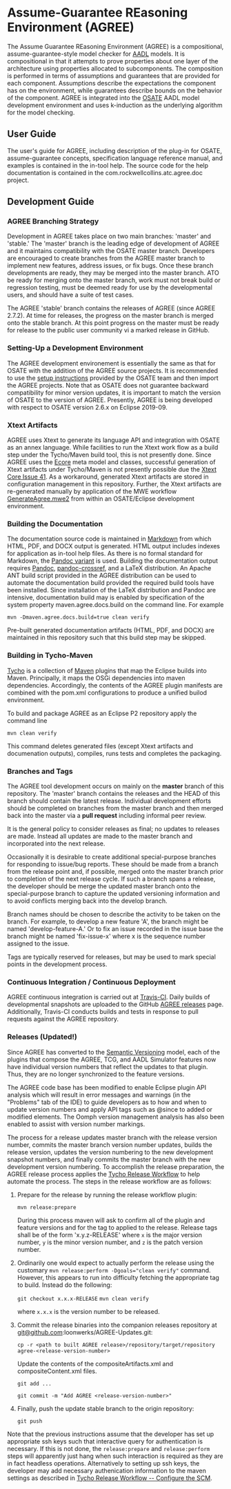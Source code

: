 # Assume-Guarantee REasoning Environment (AGREE)

The Assume Guarantee REasoning Environment (AGREE) is a compositional,
assume-guarantee-style model checker for [AADL](https://aadl.info)
models. It is compositional in that it attempts to prove properties
about one layer of the architecture using properties allocated to
subcomponents. The composition is performed in terms of assumptions
and guarantees that are provided for each component. Assumptions
describe the expectations the component has on the environment, while
guarantees describe bounds on the behavior of the component. AGREE is
integrated into the [OSATE](https://osate.org) AADL model development
environment and uses k-induction as the underlying algorithm for the
model checking.

## User Guide

The user's guide for AGREE, including description of the plug-in for
OSATE, assume-guarantee concepts, specification language reference
manual, and examples is contained in the in-tool help.  The source
code for the help documentation is contained in the
com.rockwellcollins.atc.agree.doc project.

## Development Guide

### AGREE Branching Strategy

Development in AGREE takes place on two main branches: 'master' and
'stable.'  The 'master' branch is the leading edge of development of
AGREE and it maintains compatibility with the OSATE master branch.
Developers are encouraged to create branches from the AGREE master
branch to implement new features, address issues, or fix bugs.  Once
these branch developments are ready, they may be merged into the 
master branch.  ATO be ready for merging onto the master branch,
work must not break build or regression testing, must be deemed
ready for use by the developmental users, and should have a suite
of test cases.

The AGREE 'stable' branch contains the releases of AGREE (since
AGREE 2.7.2).  At time for releases, the progress on the master
branch is merged onto the stable branch.  At this point progress
on the master must be ready for release to the public user community
vi a marked release in GitHub.

### Setting-Up a Development Environment

The AGREE development environement is essentially the same as that for
OSATE with the addition of the AGREE source projects.  It is
recommended to use the [setup
instructions](https://osate.org/setup-development.html) provided by
the OSATE team and then import the AGREE projects.  Note that as OSATE
does not guarantee backward compatibility for minor version updates,
it is important to match the version of OSATE to the version of AGREE.
Presently, AGREE is being developed with respect to OSATE version
2.6.x on Eclipse 2019-09.

### Xtext Artifacts

AGREE uses Xtext to generate its language API and integration with
OSATE as an annex language.  While facilities to run the Xtext work
flow as a build step under the Tycho/Maven build tool, this is not
presently done.  Since AGREE uses the
[Ecore](https://wiki.eclipse.org/Ecore) meta model and classes,
successful generation of Xtext artifacts under Tycho/Maven is not
presently possible due the [Xtext Core Issue
41](https://github.com/eclipse/xtext-core/issues/41).  As a
workaround, generated Xtext artifacts are stored in configuration
management in this repository.  Further, the Xtext artifacts are
re-generated manually by application of the MWE workflow
[GenerateAgree.mwe2](https://github.com/loonwerks/AGREE/blob/master/com.rockwellcollins.atc.agree/src/com/rockwellcollins/atc/agree/GenerateAgree.mwe2)
from within an OSATE/Eclipse development environment.

### Building the Documentation

The documentation source code is maintained in
[Markdown](https://en.wikipedia.org/wiki/Markdown) from which HTML,
PDF, and DOCX output is generated.  HTML output includes indexes for
application as in-tool help files.  As there is no formal standard for
Markdown, the [Pandoc
variant](https://rmarkdown.rstudio.com/authoring_pandoc_markdown.html%23raw-tex)
is used.  Building the documentation output requires
[Pandoc](https://pandoc.org),
[pandoc-crossref](https://github.com/lierdakil/pandoc-crossref), and a
LaTeX distribution.  An Apache ANT build script provided in the AGREE
distribution can be used to automate the documentation build provided
the required build tools have been installed.  Since installation of
the LaTeX distribution and Pandoc are intensive, documentation build may
is enabled by specification of the system property maven.agree.docs.build
on the command line.  For example

`mvn -Dmaven.agree.docs.build=true clean verify`

Pre-built generated documentation artifacts (HTML, PDF, and DOCX) are
maintained in this repository such that this build step may be skipped.

### Building in Tycho-Maven

[Tycho](https://www.eclipse.org/tycho/) is a collection of
[Maven](https://maven.apache.org/) plugins that map the Eclipse builds
into Maven.  Principally, it maps the OSGi dependencies into maven
dependencies.  Accordingly, the contents of the AGREE plugin manifests
are combined with the pom.xml configurations to produce a unified
builod environment.

To build and package AGREE as an Eclipse P2 repository apply the command line

`mvn clean verify`

This command deletes generated files (except Xtext artifacts and
documenation outputs), compiles, runs tests and completes the
packaging.

### Branches and Tags

The AGREE tool development occurs on mainly on the **master** branch
of this repository.  The 'master' branch contains the releases and the
HEAD of this branch should contain the latest release.  Individual
development efforts should be completed on branches from the master
branch and then merged back into the master via a **pull request**
including informal peer review.

It is the general policy to consider releases as final; no updates to
releases are made.  Instead all updates are made to the master branch
and incorporated into the next release.

Occasionally it is desirable to create additional special-purpose
branches for responding to issue/bug reports.  These should be made
from a branch from the release point and, if possible, merged onto the
master branch prior to completion of the next release cycle.  If such
a branch spans a release, the developer should be merge the updated
master branch onto the special-purpose branch to capture the updated
versioning information and to avoid conflicts merging back into the
develop branch.

Branch names should be chosen to describe the activity to be taken on
the branch.  For example, to develop a new feature 'A', the branch
might be named 'develop-feature-A.'  Or to fix an issue recorded in
the issue base the branch might be named 'fix-issue-x' where x is the
sequence number assigned to the issue.

Tags are typically reserved for releases, but may be used to mark
special points in the development process.

### Continuous Integration / Continuous Deployment

AGREE continuous integration is carried out at
[Travis-CI](https://www.travis.org).  Daily builds of developmental
snapshots are uploaded to the GitHub
[AGREE releases](https://github.com/loonwerks/AGREE/releases) page.
Additionally, Travis-CI conducts builds and tests in response to pull
requests against the AGREE repository.

### Releases (Updated!)

Since AGREE has converted to the [Semantic
Versioning](https://semver.org/) model, each of the plugins that
compose the AGREE, TCG, and AADL Simulator features now have
individual version numbers that reflect the updates to that plugin.
Thus, they are no longer synchronized to the feature versions.

The AGREE code base has been modified to enable Eclipse plugin API
analysis which will result in error messages and warnings (in the
"Problems" tab of the IDE) to guide developers as to how and when to
update version numbers and apply API tags such as @since to added or
modified elements.  The Oomph version management analysis has also
been enabled to assist with version number markings.

The process for a release updates master branch with the release
version number, commits the master branch version number updates,
builds the release version, updates the version numbering to the new
development snapshot numbers, and finally commits the master branch
with the new development version numbering.  To accomplish the release
preparation, the AGREE release process applies the [Tycho Release
Workflow](https://wiki.eclipse.org/Tycho/Release_Workflow) to help
automate the process.  The steps in the release workflow are as
follows:

1. Prepare for the release by running the release workflow plugin:

   `mvn release:prepare`

   During this process maven will ask to confirm all of the plugin and
   feature versions and for the tag to applied to the
   release. Release tags shall be of the form 'x.y.z-RELEASE' where
   `x` is the major version number, `y` is the minor version number,
   and `z` is the patch version number.

1. Ordinarily one would expect to actually perform the release using
   the customary `mvn release:perform -Dgoals="clean verify"` command.
   However, this appears to run into difficulty fetching the appropriate
   tag to build.  Instead do the following:

   `git checkout x.x.x-RELEASE`
   `mvn clean verify`

   where `x.x.x` is the version number to be released.

1. Commit the release binaries into the companion releases repository at
   git@github.com:loonwerks/AGREE-Updates.git:

   `cp -r <path to built AGREE release>/repository/target/repository agree-<release-version-number>`

   Update the contents of the compositeArtifacts.xml and compositeContent.xml files.

   `git add ...`

   `git commit -m "Add AGREE <release-version-number>"`

1. Finally, push the update stable branch to the origin repository:

   `git push`

Note that the previous instructions assume that the developer has set
up appropriate ssh keys such that interactive query for authentication
is necessary.  If this is not done, the `release:prepare` and
`release:perform` steps will apparently just hang when such
interaction is required as they are in fact headless operations.
Alternatively to setting up ssh keys, the developer may add necessary
authenication information to the maven settings as described in [Tycho
Release Workflow -- Configure the
SCM](https://wiki.eclipse.org/Tycho/Release_Workflow#Configure_the_SCM).
